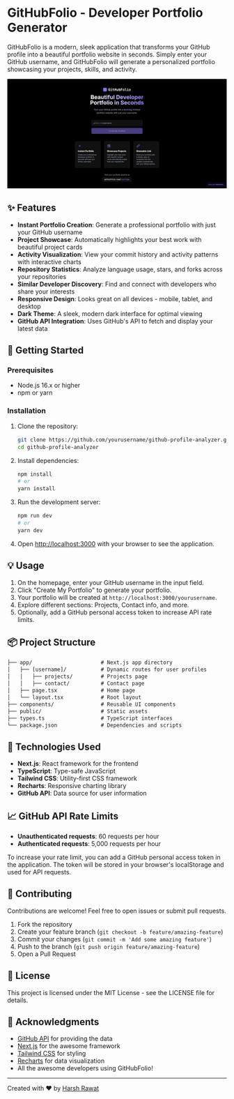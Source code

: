 # GitHubFolio - Developer Portfolio Generator

GitHubFolio is a modern, sleek application that transforms your GitHub profile into a beautiful portfolio website in seconds. Simply enter your GitHub username, and GitHubFolio will generate a personalized portfolio showcasing your projects, skills, and activity.

![GitHubFolio](https://raw.githubusercontent.com/Harshrawat27/githubfolio/refs/heads/main/public/githubfolio.png)

## ✨ Features

- **Instant Portfolio Creation**: Generate a professional portfolio with just your GitHub username
- **Project Showcase**: Automatically highlights your best work with beautiful project cards
- **Activity Visualization**: View your commit history and activity patterns with interactive charts
- **Repository Statistics**: Analyze language usage, stars, and forks across your repositories
- **Similar Developer Discovery**: Find and connect with developers who share your interests
- **Responsive Design**: Looks great on all devices - mobile, tablet, and desktop
- **Dark Theme**: A sleek, modern dark interface for optimal viewing
- **GitHub API Integration**: Uses GitHub's API to fetch and display your latest data

## 🚀 Getting Started

### Prerequisites

- Node.js 16.x or higher
- npm or yarn

### Installation

1. Clone the repository:

   ```bash
   git clone https://github.com/yourusername/github-profile-analyzer.git
   cd github-profile-analyzer
   ```

2. Install dependencies:

   ```bash
   npm install
   # or
   yarn install
   ```

3. Run the development server:

   ```bash
   npm run dev
   # or
   yarn dev
   ```

4. Open [http://localhost:3000](http://localhost:3000) with your browser to see the application.

## 💡 Usage

1. On the homepage, enter your GitHub username in the input field.
2. Click "Create My Portfolio" to generate your portfolio.
3. Your portfolio will be created at `http://localhost:3000/yourusername`.
4. Explore different sections: Projects, Contact info, and more.
5. Optionally, add a GitHub personal access token to increase API rate limits.

## 📦 Project Structure

```
├── app/                      # Next.js app directory
│   ├── [username]/           # Dynamic routes for user profiles
│   │   ├── projects/         # Projects page
│   │   ├── contact/          # Contact page
│   ├── page.tsx              # Home page
│   └── layout.tsx            # Root layout
├── components/               # Reusable UI components
├── public/                   # Static assets
├── types.ts                  # TypeScript interfaces
└── package.json              # Dependencies and scripts
```

## 🔧 Technologies Used

- **Next.js**: React framework for the frontend
- **TypeScript**: Type-safe JavaScript
- **Tailwind CSS**: Utility-first CSS framework
- **Recharts**: Responsive charting library
- **GitHub API**: Data source for user information

## 📈 GitHub API Rate Limits

- **Unauthenticated requests**: 60 requests per hour
- **Authenticated requests**: 5,000 requests per hour

To increase your rate limit, you can add a GitHub personal access token in the application. The token will be stored in your browser's localStorage and used for API requests.

## 🤝 Contributing

Contributions are welcome! Feel free to open issues or submit pull requests.

1. Fork the repository
2. Create your feature branch (`git checkout -b feature/amazing-feature`)
3. Commit your changes (`git commit -m 'Add some amazing feature'`)
4. Push to the branch (`git push origin feature/amazing-feature`)
5. Open a Pull Request

## 📄 License

This project is licensed under the MIT License - see the LICENSE file for details.

## 🙏 Acknowledgments

- [GitHub API](https://docs.github.com/en/rest) for providing the data
- [Next.js](https://nextjs.org/) for the awesome framework
- [Tailwind CSS](https://tailwindcss.com/) for styling
- [Recharts](https://recharts.org/) for data visualization
- All the awesome developers using GitHubFolio!

---

Created with ❤️ by [Harsh Rawat](https://github.com/Harshrawat27)
